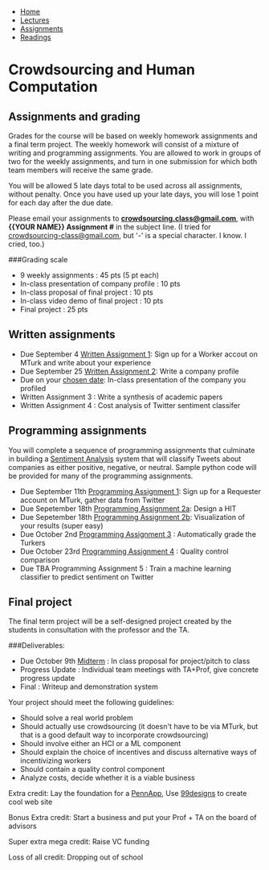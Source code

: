 <ul id="ProjectSubmenu">
    <li><a class="home" href="index.html" title="Home">Home</a></li>
    <li><a class="syllabus" href="syllabus.html" title="Lectures">Lectures</a></li>
    <li><a class="assignments" href="assignments.html" title="Assignments">Assignments</a></li>
    <li><a class="resources" href="resources.html" title="Resources">Readings</a></li>
</ul>

<link rel="stylesheet" type="text/css" href="stylesheet.css" />

# Crowdsourcing and Human Computation

## Assignments and grading
Grades for the course will be based on weekly homework assignments and a final term project. The weekly homework will consist of a mixture of writing and programming assignments. You are allowed to work in groups of two for the weekly assignments, and turn in one submission for which both team members will receive the same grade.

You will be allowed 5 late days total to be used across all assignments, without penalty. Once you have used up your late days, you will lose 1 point for each day after the due date. 

Please email your assignments to <b>crowdsourcing.class@gmail.com</b>, with <b>{{YOUR NAME}} Assignment #</b> in the subject line. (I tried for crowdsourcing-class@gmail.com, but '-' is a special character. I know. I cried, too.)

###Grading scale

- 9 weekly assignments : 45 pts (5 pt each)
- In-class presentation of company profile : 10 pts 
- In-class proposal of final project : 10 pts
- In-class video demo of final project : 10 pts
- Final project : 25 pts

## Written assignments

- Due September 4 [Written Assignment 1](assignments/wa1.html): Sign up for a Worker accout on MTurk and write about your experience
- Due September 25 [Written Assignment 2](assignments/wa3.html): Write a company profile 
- Due on your [chosen date](https://docs.google.com/spreadsheet/ccc?key=0Aqm_QKjV_1EkdHdYRU1lOXFncHFxaXVDdTJqZVRuR1E&usp=sharing): In-class presentation of the company you profiled 
- Written Assignment 3 : Write a synthesis of academic papers
- Written Assignment 4 : Cost analysis of Twitter sentiment classifer

## Programming assignments

You will complete a sequence of programming assignments that culminate in building a [Sentiment Analysis](http://en.wikipedia.org/wiki/Sentiment_analysis) system that will classify Tweets about companies as either positive, negative, or neutral.  Sample python code will be provided for many of the programming assignments.

- Due September 11th [Programming Assignment 1](assignments/pa1.html): Sign up for a Requester account on MTurk, gather data from Twitter
- Due Sepetember 18th [Programming Assignment 2a](assignments/pa2.html): Design a HIT
- Due Sepetember 18th [Programming Assignment 2b](assignments/pa2b.html): Visualization of your results (super easy) 
- Due October 2nd [Programming Assignment 3](assignments/pa3.html) : Automatically grade the Turkers
- Due October 23rd [Programming Assignment 4](assignments/pa4.html) : Quality control comparison
- Due TBA Programming Assignment 5 : Train a machine learning classifier to predict sentiment on Twitter

## Final project
The final term project will be a self-designed project created by the students in consultation with the professor and the TA.  

###Deliverables: 
- Due October 9th [Midterm](assignments/midterm.html) : In class proposal for project/pitch to class
- Progress Update : Individual team meetings with TA+Prof, give concrete progress update
- Final : Writeup and demonstration system

Your project should meet the following guidelines:

- Should solve a real world problem
- Should actually use crowdsourcing (it doesn't have to be via MTurk, but that is a good default way to incorporate crowdsourcing)
- Should involve either an HCI or a ML component
- Should explain the choice of incentives and discuss alternative ways of incentivizing workers 
- Should contain a quality control component
- Analyze costs, decide whether it is a viable business

Extra credit: Lay the foundation for a [PennApp](http://2013f.pennapps.com/), Use [99designs](http://99designs.com/) to create cool web site

Bonus Extra credit: Start a business and put your Prof + TA on the board of advisors

Super extra mega credit: Raise VC funding 

Loss of all credit: Dropping out of school 



